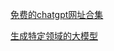 [免费的chatgpt网址合集](https://github.com/LiLittleCat/awesome-free-chatgpt)

[生成特定领域的大模型](https://mp.weixin.qq.com/s?__biz=MzU2NzkxNDY0Ng==&mid=2247486042&idx=1&sn=14ea0a1dccfe8ed69acaea5ec22feb3c&chksm=fc94b3a3cbe33ab50d904b6c24091e06e7d25b226f7cf0410ee823ee46126849cbc3e9aac7c9&scene=132#wechat_redirect)


